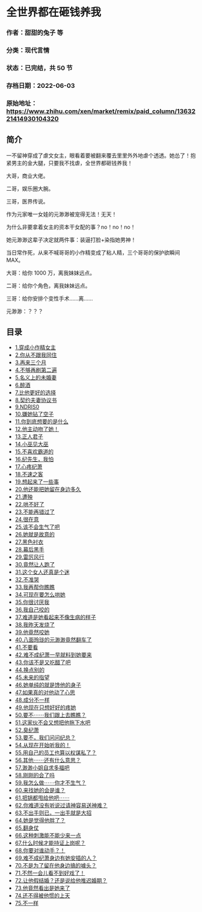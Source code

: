 # 全世界都在砸钱养我

### 作者：甜甜的兔子 等

### 分类：现代言情

### 状态：已完结，共 50 节

### 存档日期：2022-06-03

### 原始地址：https://www.zhihu.com/xen/market/remix/paid_column/1363221414930104320


## 简介
一不留神穿成了虐文女主，眼看着要被翻来覆去里里外外地虐个透透。她怂了！抱紧男主的金大腿，只要我不找虐，全世界都砸钱养我！


大哥，商业大佬。


二哥，娱乐圈大腕。


三哥，医界传说。


作为元家唯一女娃的元渺渺被宠得无法！无天！


为什么非要拿着女主的资本干女配的事？no！no！no！


她元渺渺这辈子决定就两件事：装逼打脸+染指她男神！


当日常作死，从来不喊哥哥的小作精变成了粘人精，三个哥哥的保护欲瞬间 MAX。


大哥：给你 1000 万，离我妹妹远点。


二哥：给你个角色，离我妹妹远点。


三哥：给你安排个变性手术……离……


元渺渺：？？？




## 目录
- [1.穿成小作精女主](1.穿成小作精女主.md)<!-- 2021-04-08 10:17 -->
- [2.你从不跟我同住](2.你从不跟我同住.md)<!-- 2021-04-07 13:22 -->
- [3.再来三个月](3.再来三个月.md)<!-- 2021-04-07 13:25 -->
- [4.不够再刷第二遍](4.不够再刷第二遍.md)<!-- 2021-04-07 13:27 -->
- [5.名义上的未婚妻](5.名义上的未婚妻.md)<!-- 2021-04-07 13:28 -->
- [6.醉酒](6.醉酒.md)<!-- 2021-04-07 13:28 -->
- [7.比他更好的选择](7.比他更好的选择.md)<!-- 2021-04-07 13:29 -->
- [8.契约夫妻协议书](8.契约夫妻协议书.md)<!-- 2021-04-07 13:30 -->
- [9.NDRIS0](9.NDRIS0.md)<!-- 2021-04-07 13:30 -->
- [10.嫌她钻了空子](10.嫌她钻了空子.md)<!-- 2021-04-07 13:31 -->
- [11.你到底想要的是什么](11.你到底想要的是什么.md)<!-- 2021-04-13 10:14 -->
- [12.他主动吻了她！](12.他主动吻了她！.md)<!-- 2021-04-13 10:14 -->
- [13.正人君子](13.正人君子.md)<!-- 2021-04-13 10:15 -->
- [14.小巫见大巫](14.小巫见大巫.md)<!-- 2021-04-13 10:15 -->
- [15.不喜欢霸道的](15.不喜欢霸道的.md)<!-- 2021-04-13 10:15 -->
- [16.纪先生，我怕](16.纪先生，我怕.md)<!-- 2021-04-22 08:12 -->
- [17.心疼纪萧](17.心疼纪萧.md)<!-- 2021-04-22 08:12 -->
- [18.不速之客](18.不速之客.md)<!-- 2021-04-25 07:05 -->
- [19.想起来了一些事](19.想起来了一些事.md)<!-- 2021-04-25 07:05 -->
- [20.他还能把她留在身边多久](20.他还能把她留在身边多久.md)<!-- 2021-05-08 07:34 -->
- [21.遭殃](21.遭殃.md)<!-- 2021-05-19 07:18 -->
- [22.哄不好了](22.哄不好了.md)<!-- 2021-05-19 07:18 -->
- [23.不能再错过了](23.不能再错过了.md)<!-- 2021-05-31 07:45 -->
- [24.很在意](24.很在意.md)<!-- 2021-05-31 07:46 -->
- [25.该不会生气了吧](25.该不会生气了吧.md)<!-- 2021-08-27 11:08 -->
- [26.她就是故意的](26.她就是故意的.md)<!-- 2021-08-27 11:08 -->
- [27.黑色衬衣](27.黑色衬衣.md)<!-- 2021-08-27 11:09 -->
- [28.幕后黑手](28.幕后黑手.md)<!-- 2021-08-27 11:09 -->
- [29.雷厉风行](29.雷厉风行.md)<!-- 2021-08-27 11:35 -->
- [30.竟然让人跑了](30.竟然让人跑了.md)<!-- 2021-08-27 11:36 -->
- [31.这个女人还真是个迷](31.这个女人还真是个迷.md)<!-- 2021-08-27 11:36 -->
- [32.不准哭](32.不准哭.md)<!-- 2021-11-22 11:56 -->
- [33.我再帮你瞧瞧](33.我再帮你瞧瞧.md)<!-- 2021-11-22 11:56 -->
- [34.可现在要怎么哄她](34.可现在要怎么哄她.md)<!-- 2021-11-22 11:57 -->
- [35.你很讨厌我](35.你很讨厌我.md)<!-- 2021-11-22 11:57 -->
- [36.我自己咬的](36.我自己咬的.md)<!-- 2021-11-22 11:57 -->
- [37.难道是她看起来不像生病的样子](37.难道是她看起来不像生病的样子.md)<!-- 2021-11-22 11:57 -->
- [38.我昨天发烧了](38.我昨天发烧了.md)<!-- 2021-11-22 11:58 -->
- [39.他竟然咬她](39.他竟然咬她.md)<!-- 2021-11-22 11:58 -->
- [40.八面玲珑的元渺渺竟然翻车了](40.八面玲珑的元渺渺竟然翻车了.md)<!-- 2021-11-22 11:58 -->
- [41.不要看](41.不要看.md)<!-- 2021-11-22 11:59 -->
- [42.难不成纪萧一早就料到她要来](42.难不成纪萧一早就料到她要来.md)<!-- 2021-11-22 11:59 -->
- [43.你该不是又吃醋了吧](43.你该不是又吃醋了吧.md)<!-- 2021-11-22 11:59 -->
- [44.换点别的](44.换点别的.md)<!-- 2021-11-22 11:59 -->
- [45.未来的指望](45.未来的指望.md)<!-- 2021-12-30 09:10 -->
- [46.她单纯的就是馋他的身子](46.她单纯的就是馋他的身子.md)<!-- 2021-12-30 09:11 -->
- [47.如果真的对他动了心思](47.如果真的对他动了心思.md)<!-- 2021-12-30 09:11 -->
- [48.成分不一样](48.成分不一样.md)<!-- 2021-12-30 09:11 -->
- [49.他现在只想好好的疼她](49.他现在只想好好的疼她.md)<!-- 2021-12-30 09:12 -->
- [50.要不⋯⋯我们跟上去瞧瞧？](50.要不⋯⋯我们跟上去瞧瞧？.md)<!-- 2021-12-30 09:13 -->
- [51.这家伙不会又想把他拖下水吧](51.这家伙不会又想把他拖下水吧.md)<!-- 2021-12-30 09:13 -->
- [52.臭纪萧](52.臭纪萧.md)<!-- 2021-12-30 09:13 -->
- [53.要不，我们问问纪总？](53.要不，我们问问纪总？.md)<!-- 2021-12-30 09:13 -->
- [54.从现在开始听我的！](54.从现在开始听我的！.md)<!-- 2021-12-30 09:14 -->
- [55.用自己的员工也算以权谋私了？](55.用自己的员工也算以权谋私了？.md)<!-- 2021-12-30 09:14 -->
- [56.其他⋯⋯还有什么意思？](56.其他⋯⋯还有什么意思？.md)<!-- 2021-12-30 09:14 -->
- [57.渺渺小姐自求多福吧](57.渺渺小姐自求多福吧.md)<!-- 2022-02-16 08:21 -->
- [58.刚刚的会了吗](58.刚刚的会了吗.md)<!-- 2022-02-16 08:22 -->
- [59.我怎么做⋯⋯你才不生气？](59.我怎么做⋯⋯你才不生气？.md)<!-- 2022-02-16 08:22 -->
- [60.来找她的会是谁？](60.来找她的会是谁？.md)<!-- 2022-02-16 08:22 -->
- [61.把锅都甩给他吧⋯⋯](61.把锅都甩给他吧⋯⋯.md)<!-- 2022-02-16 08:23 -->
- [62.你难道没有听说过请神容易送神难？](62.你难道没有听说过请神容易送神难？.md)<!-- 2022-02-16 08:23 -->
- [63.不出手则已，一出手就是大招](63.不出手则已，一出手就是大招.md)<!-- 2022-02-16 08:23 -->
- [64.她是觉得他胖了？](64.她是觉得他胖了？.md)<!-- 2022-02-16 08:24 -->
- [65.翻身仗](65.翻身仗.md)<!-- 2022-02-16 08:24 -->
- [66.这种刺激能不能少来一点](66.这种刺激能不能少来一点.md)<!-- 2022-04-21 04:32 -->
- [67.什么时候才能持证上岗呢？](67.什么时候才能持证上岗呢？.md)<!-- 2022-04-21 04:32 -->
- [68.你要对谁动手？！](68.你要对谁动手？！.md)<!-- 2022-04-21 04:33 -->
- [69.难不成纪萧身边有她安插的人？](69.难不成纪萧身边有她安插的人？.md)<!-- 2022-04-21 04:33 -->
- [70.不是为了留在他身边搞的噱头？](70.不是为了留在他身边搞的噱头？.md)<!-- 2022-04-21 04:33 -->
- [71.不然一会儿看不到好戏了！](71.不然一会儿看不到好戏了！.md)<!-- 2022-04-21 04:33 -->
- [72.让他假结婚？还是说给他推迟婚期？](72.让他假结婚？还是说给他推迟婚期？.md)<!-- 2022-04-21 04:34 -->
- [73.他竟然看出是她来了](73.他竟然看出是她来了.md)<!-- 2022-04-21 04:34 -->
- [74.还不得被他惯的上天](74.还不得被他惯的上天.md)<!-- 2022-04-21 04:34 -->
- [75.不一样](75.不一样.md)<!-- 2022-04-21 04:34 -->